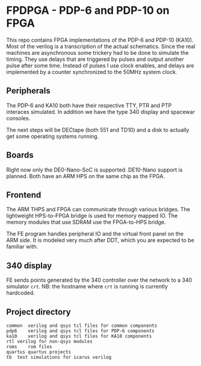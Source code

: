 # FPDPGA - PDP-6 and PDP-10 on FPGA

This repo contains FPGA implementations of the PDP-6 and PDP-10 (KA10).
Most of the verilog is a transcription of the actual schematics.
Since the real machines are asynchronous some trickery had to be done
to simulate the timing.
They use delays that are triggered by pulses and output another
pulse after some time. Instead of pulses I use clock enables, and delays are
implemented by a counter synchronized to the 50MHz system clock.

## Peripherals

The PDP-6 and KA10 both have their respective TTY, PTR and PTP interaces simulated.
In addition we have the type 340 display and spacewar consoles.

The next steps will be DECtape (both 551 and TD10) and a disk to actually get some
operating systems running.

## Boards

Right now only the DE0-Nano-SoC is supported.
DE10-Nano support is planned.
Both have an ARM HPS on the same chip as the FPGA.

## Frontend

The ARM THPS and FPGA can communicate through various bridges.
The lightweight HPS-to-FPGA bridge is used for memory mapped IO.
The memory modules that use SDRAM use the FPGA-to-HPS bridge.

The FE program handles peripheral IO and the virtual front panel
on the ARM side.
It is modeled very much after DDT, which you are expected to be familiar with.

## 340 display

FE sends points generated by the 340 controller over the network
to a 340 simulator `crt`.
NB: the hostname where `crt` is running is currently hardcoded.

## Project directory

```
common	verilog and qsys tcl files for common components
pdp6	verilog and qsys tcl files for PDP-6 components
ka10	verilog and qsys tcl files for KA10 components
rtl	verilog for non-qsys modules
roms	rom files
quartus	quartus projects
tb	test simulations for icarus verilog
```
